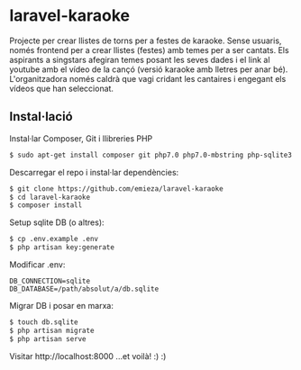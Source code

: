 # laravel-karaoke
Projecte per crear llistes de torns per a festes de karaoke. Sense usuaris, només frontend per a crear llistes (festes) amb temes per a ser cantats. Els aspirants a singstars afegiran temes posant les seves dades i el link al youtube amb el vídeo de la cançó (versió karaoke amb lletres per anar bé). L'organitzadora només caldrà que vagi cridant les cantaires i engegant els vídeos que han seleccionat.

## Instal·lació
Instal·lar Composer, Git i llibreries PHP
```sh
$ sudo apt-get install composer git php7.0 php7.0-mbstring php-sqlite3
```
Descarregar el repo i instal·lar dependències:
```sh
$ git clone https://github.com/emieza/laravel-karaoke
$ cd laravel-karaoke
$ composer install
```
Setup sqlite DB (o altres):
```sh
$ cp .env.example .env
$ php artisan key:generate
```
Modificar .env:
```
DB_CONNECTION=sqlite
DB_DATABASE=/path/absolut/a/db.sqlite
```
Migrar DB i posar en marxa:
```sh
$ touch db.sqlite
$ php artisan migrate
$ php artisan serve
```
Visitar http://localhost:8000 ...et voilà! :) :)



